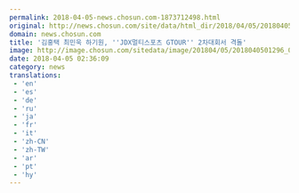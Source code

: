 ```yaml
---
permalink: 2018-04-05-news.chosun.com-1873712498.html
original: http://news.chosun.com/site/data/html_dir/2018/04/05/2018040501359.html
domain: news.chosun.com
title: '김홍택 최민욱 하기원, ''JDX멀티스포츠 GTOUR'' 2차대회서 격돌'
image: http://image.chosun.com/sitedata/image/201804/05/2018040501296_0.jpg
date: 2018-04-05 02:36:09
category: news
translations: 
 - 'en'
 - 'es'
 - 'de'
 - 'ru'
 - 'ja'
 - 'fr'
 - 'it'
 - 'zh-CN'
 - 'zh-TW'
 - 'ar'
 - 'pt'
 - 'hy'
---
```


